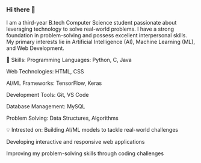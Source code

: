 ### Hi there 👋

I am a third-year B.tech Computer Science student passionate about leveraging technology to solve real-world problems. I have a strong foundation in problem-solving and possess excellent interpersonal skills. My primary interests lie in Artificial Intelligence (AI), Machine Learning (ML), and Web Development.

🚀 Skills:
Programming Languages: Python, C, Java

Web Technologies: HTML, CSS

AI/ML Frameworks: TensorFlow, Keras

Development Tools: Git, VS Code

Database Management: MySQL

Problem Solving: Data Structures, Algorithms

💡 Intrested on:
Building AI/ML models to tackle real-world challenges

Developing interactive and responsive web applications

Improving my problem-solving skills through coding challenges
